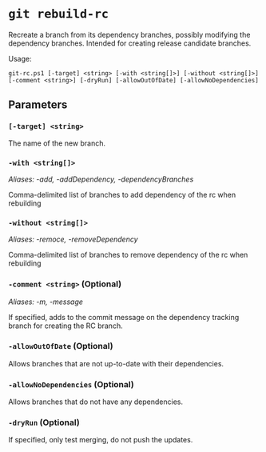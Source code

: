 # `git rebuild-rc`

Recreate a branch from its dependency branches, possibly modifying the dependency
branches. Intended for creating release candidate branches.

Usage:

    git-rc.ps1 [-target] <string> [-with <string[]>] [-without <string[]>] [-comment <string>] [-dryRun] [-allowOutOfDate] [-allowNoDependencies]

## Parameters

### `[-target] <string>`

The name of the new branch.

### `-with <string[]>`

_Aliases: -add, -addDependency, -dependencyBranches_

Comma-delimited list of branches to add dependency of the rc when rebuilding

### `-without <string[]>`

_Aliases: -remoce, -removeDependency_

Comma-delimited list of branches to remove dependency of the rc when rebuilding

### `-comment <string>` (Optional)

_Aliases: -m, -message_

If specified, adds to the commit message on the dependency tracking branch for
creating the RC branch.

### `-allowOutOfDate` (Optional)

Allows branches that are not up-to-date with their dependencies.

### `-allowNoDependencies` (Optional)

Allows branches that do not have any dependencies.

### `-dryRun` (Optional)

If specified, only test merging, do not push the updates.
